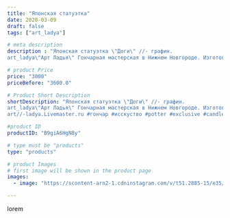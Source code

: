 ```yaml
---
title: "Японская статуэтка"
date: 2020-03-09
draft: false
tags: ["art_ladya"]

# meta description
description : "Японская статуэтка \"Доги\" //- графин. 
art_ladya\"Арт Ладья\" Гончарная мастерская в Нижнем Новгороде. Изготовление керамики и мастер//-классы по обучению. ht"

# product Price
price: "3000"
priceBefore: "3600.0"

# Product Short Description
shortDescription: "Японская статуэтка \"Доги\" //- графин. 
art_ladya\"Арт Ладья\" Гончарная мастерская в Нижнем Новгороде. Изготовление керамики и мастер//-классы по обучению. https://vk.com/art_ladya art_ladya@mail.ru 
art//-ladya.Livemaster.ru #гончар #исскуство #potter #exclusive #candles #teatradition #керамиканазаказ #handmade #керамика #гончарнаяпосуда #эксклюзивнаякерамика #painter #tea #decor #ceramicar #nntoday #claygoods #restaurant #earthenware #ceramic #design #japanese #японскийартефакт #ceramicart #доги #графин #clay #авторскаякерамика"

#product ID
productID: "B9giA6HgN8y"

# type must be "products"
type: "products"

# product Images
# first image will be shown in the product page
images:
  - image: "https://scontent-arn2-1.cdninstagram.com/v/t51.2885-15/e35/87594322_126089195624290_6980672039701930666_n.jpg?tp=1&_nc_ht=scontent-arn2-1.cdninstagram.com&_nc_cat=110&_nc_ohc=7mdVw6GqHlkAX8rf6UF&ccb=7-4&oh=967a239d0d59acd217d81875a26ac031&oe=60849392&_nc_sid=86f79a&ig_cache_key=MjI2MDk1NjYwODkyNDI3ODU3OA%3D%3D.2-ccb7-4"

---
```

lorem
